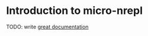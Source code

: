 # Introduction to micro-nrepl

TODO: write [great documentation](http://jacobian.org/writing/what-to-write/)
